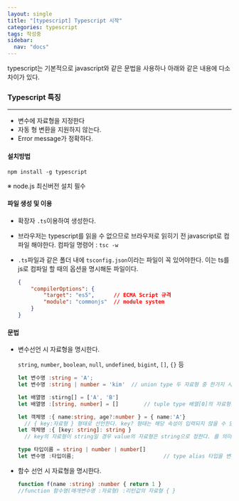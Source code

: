 ```yaml
---
layout: single
title: "[typescript] Typescript 시작"
categories: typescript
tags: 작성중
sidebar:
  nav: "docs"
---
```




typescript는 기본적으로 javascript와 같은 문법을 사용하나 아래와 같은 내용에 다소 차이가 있다.

### Typescript 특징

---

- 변수에 자료형을 지정한다
- 자동 형 변환을 지원하지 않는다.
- Error message가 정확하다.



#### 설치방법

`npm install -g typescript`

※ node.js 최신버전 설치 필수



#### 파일 생성 및 이용

- 확장자 `.ts`이용하여 생성한다.

- 브라우저는 typescript를 읽을 수 없으므로 브라우저로 읽히기 전 javascript로 컴파일 해야한다.
  컴파일 명령어 : `tsc -w`

- `.ts`파일과 같은 폴더 내에 `tsconfig.json`이라는 파일이 꼭 있어야한다. 
  이는  ts를 js로 컴파일 할 때의 옵션을 명시해둔 파일이다.

  ```json
  {
      "compilerOptions": {
          "target": "es5",		// ECMA Script 규격
          "module": "commonjs"	// module system
      }
  }
  ```

  

#### 문법

- 변수선언 시 자료형을 명시한다.

  `string`, `number`, `boolean`, `null`, `undefined`, `bigint`, `[]`, `{}` 등

  ```typescript
  let 변수명 :string = 'A';
  let 변수명 :string | number = 'kim'	// union type 두 자료형 중 한가지 사용을 의미한다.
  
  let 배열명 :stirng[] = ['A', 'B']
  let 배열명 :[string, number] = []		// tuple type 배열[0]의 자료형은 string, 배열[1]의 자료형은 number 
  
  let 객체명 :{ name:string, age?:number } = { name:'A'}	
  	// { key:자료형 } 형태로 선언한다. key? 형태는 해당 속성이 입력되지 않을 수 있다. 를 의미한다.
  let 객체명 :{ [key: string]: string }
  	// key의 자료형이 string일 경우 value의 자료형은 string으로 정한다. 를 의미한다.
  
  type 타입이름 = string | number | number[]	
  let 변수명 :타입이름;							// type alias 타입을 변수에 담아 사용할 수 있다.
  ```

  

- 함수 선언 시 자료형을 명시한다.

  ```typescript
  function f(name :string) :number { return 1 }
  //function 함수명(매개변수명 :자료형) :리턴값의 자료형 { }
  ```



